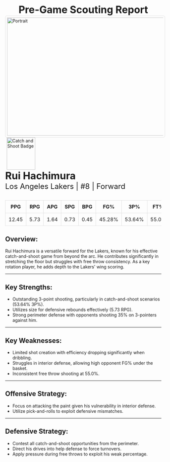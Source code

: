 
<div style="text-align:center;">
  <span style="font-size: 32px; font-weight: bold;">Pre-Game Scouting Report</span>
</div>

<div margin: 20px 0;>
<img src="../../../Data/Lakers/Rui_Hachimura/Portrait.jpg" alt="Portrait" width="520" height="380" style="border: 1px solid #ddd; border-radius: 5px; padding: 5px;">
</div>

<div margin: 20px 0;>
  <img src="https://upload.wikimedia.org/wikipedia/commons/5/5d/Catch%26Shoot.png" alt="Catch and Shoot Badge" width="92" height="104" style="margin: 0 5px;">
</div>

<div>
  <span style="font-size: 32px; font-weight: bold;">Rui Hachimura</span><br>
  <span style="font-size: 24px;">Los Angeles Lakers | #8 | Forward</span>
</div>

<div style="margin: 30px 0;">
  <table style="width: 100%; border-collapse: collapse; text-align: center;">
    <thead style="background-color">
      <tr>
        <th style="padding: 10px; border: 1px solid #ddd;">PPG</th>
        <th style="padding: 10px; border: 1px solid #ddd;">RPG</th>
        <th style="padding: 10px; border: 1px solid #ddd;">APG</th>
        <th style="padding: 10px; border: 1px solid #ddd;">SPG</th>
        <th style="padding: 10px; border: 1px solid #ddd;">BPG</th>
        <th style="padding: 10px; border: 1px solid #ddd;">FG%</th>
        <th style="padding: 10px; border: 1px solid #ddd;">3P%</th>
        <th style="padding: 10px; border: 1px solid #ddd;">FT%</th>
      </tr>
    </thead>
    <tbody>
      <tr>
        <td style="padding: 10px; border: 1px solid #ddd;">12.45</td>
        <td style="padding: 10px; border: 1px solid #ddd;">5.73</td>
        <td style="padding: 10px; border: 1px solid #ddd;">1.64</td>
        <td style="padding: 10px; border: 1px solid #ddd;">0.73</td>
        <td style="padding: 10px; border: 1px solid #ddd;">0.45</td>
        <td style="padding: 10px; border: 1px solid #ddd;">45.28%</td>
        <td style="padding: 10px; border: 1px solid #ddd;">53.64%</td>
        <td style="padding: 10px; border: 1px solid #ddd;">55.0%</td>
      </tr>
    </tbody>
  </table>
</div>

<h2>Overview:</h2>
Rui Hachimura is a versatile forward for the Lakers, known for his effective catch-and-shoot game from beyond the arc. He contributes significantly in stretching the floor but struggles with free throw consistency. As a key rotation player, he adds depth to the Lakers' wing scoring.
<hr>

<h2>Key Strengths:</h2>
<ul>
  <li>Outstanding 3-point shooting, particularly in catch-and-shoot scenarios (53.64% 3P%).</li>
  <li>Utilizes size for defensive rebounds effectively (5.73 RPG).</li>
  <li>Strong perimeter defense with opponents shooting 35% on 3-pointers against him.</li>
</ul>
<hr>

<h2>Key Weaknesses:</h2>
<ul>
  <li>Limited shot creation with efficiency dropping significantly when dribbling.</li>
  <li>Struggles in interior defense, allowing high opponent FG% under the basket.</li>
  <li>Inconsistent free throw shooting at 55.0%.</li>
</ul>
<hr>

<h2>Offensive Strategy:</h2>
<ul>
  <li>Focus on attacking the paint given his vulnerability in interior defense.</li>
  <li>Utilize pick-and-rolls to exploit defensive mismatches.</li>
</ul>
<hr>

<h2>Defensive Strategy:</h2>
<ul>
  <li>Contest all catch-and-shoot opportunities from the perimeter.</li>
  <li>Direct his drives into help defense to force turnovers.</li>
  <li>Apply pressure during free throws to exploit his weak percentage.</li>
</ul>
